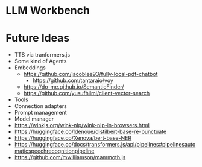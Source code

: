# LLM Workbench

# Future Ideas

- TTS via tranformers.js
- Some kind of Agents
- Embeddings
  - https://github.com/jacoblee93/fully-local-pdf-chatbot
    - https://github.com/tantaraio/voy
  - https://do-me.github.io/SemanticFinder/
  - https://github.com/yusufhilmi/client-vector-search
- Tools
- Connection adapters
- Prompt management
- Model manager
- https://winkjs.org/wink-nlp/wink-nlp-in-browsers.html
- https://huggingface.co/ldenoue/distilbert-base-re-punctuate
- https://huggingface.co/Xenova/bert-base-NER
- https://huggingface.co/docs/transformers.js/api/pipelines#pipelinesautomaticspeechrecognitionpipeline
- https://github.com/mwilliamson/mammoth.js

 <!--
import { pipeline } from "@xenova/transformers"
 const summarizationPipeline = await pipeline("summarization", 'Xenova/distilbart-cnn-6-6')
      const output = await summarizationPipeline(message.content, {
        max_new_tokens: 100
      })
      console.log(message.content)
      console.log(output) -->
